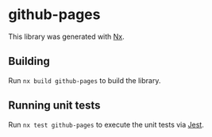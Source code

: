 # github-pages

This library was generated with [Nx](https://nx.dev).

## Building

Run `nx build github-pages` to build the library.

## Running unit tests

Run `nx test github-pages` to execute the unit tests via [Jest](https://jestjs.io).
